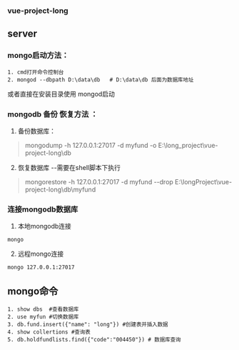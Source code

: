 ### vue-project-long



## server

### mongo启动方法：
```shell
1. cmd打开命令控制台
2. mongod --dbpath D:\data\db   # D:\data\db 后面为数据库地址
```
或者直接在安装目录使用 mongod启动
### mongodb 备份 恢复方法 ： 

 1. 备份数据库： 
> mongodump -h 127.0.0.1:27017 -d myfund -o E:\long_project\vue-project-long\db
 2. 恢复数据库 --需要在shell脚本下执行
> mongorestore -h 127.0.0.1:27017 -d myfund --drop E:\longProject\vue-project-long\db\myfund

### 连接mongodb数据库
1. 本地mongodb连接
```shell
mongo
```
2. 远程mongo连接
```shell
mongo 127.0.0.1:27017
```

## mongo命令
```shell
1. show dbs  #查看数据库
2. use myfun #切换数据库
3. db.fund.insert({"name": "long"}) #创建表并插入数据
4. show collertions #查询表
5. db.holdfundlists.find({"code":"004450"}) # 数据库查询
```